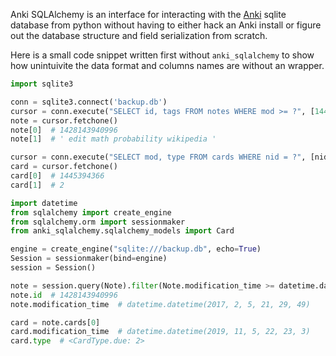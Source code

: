 Anki SQLAlchemy is an interface for interacting with the
[Anki](https://apps.ankiweb.net/) sqlite database from python without having to
either hack an Anki install or figure out the database structure and field
serialization from scratch.

Here is a small code snippet written first without `anki_sqlalchemy` to show
how unintuivite the data format and columns names are without an wrapper.

```python
import sqlite3

conn = sqlite3.connect('backup.db')
cursor = conn.execute("SELECT id, tags FROM notes WHERE mod >= ?", [1445394366])
note = cursor.fetchone()
note[0]  # 1428143940996
note[1]  # ' edit math probability wikipedia '

cursor = conn.execute("SELECT mod, type FROM cards WHERE nid = ?", [nid])
card = cursor.fetchone()
card[0]  # 1445394366
card[1]  # 2
```

```python
import datetime
from sqlalchemy import create_engine
from sqlalchemy.orm import sessionmaker
from anki_sqlalchemy.sqlalchemy_models import Card

engine = create_engine("sqlite:///backup.db", echo=True)
Session = sessionmaker(bind=engine)
session = Session()

note = session.query(Note).filter(Note.modification_time >= datetime.datetime(2017, 2, 5, 21, 29, 49)).first()
note.id  # 1428143940996
note.modification_time  # datetime.datetime(2017, 2, 5, 21, 29, 49)

card = note.cards[0]
card.modification_time  # datetime.datetime(2019, 11, 5, 22, 23, 3)
card.type  # <CardType.due: 2>
```

